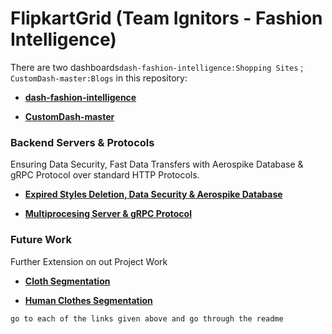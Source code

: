 # FlipkartGrid (Team Ignitors - Fashion Intelligence)
There are two dashboards`dash-fashion-intelligence:Shopping Sites` ; `CustomDash-master:Blogs` in this repository:
 * [**dash-fashion-intelligence**](https://github.com/Debanitrkl/FlipkartGrid/tree/master/dash-fashion-intelligence)

 * [**CustomDash-master**](https://github.com/Debanitrkl/FlipkartGrid/tree/master/CustomDash-master)
    
### Backend Servers & Protocols
Ensuring Data Security, Fast Data Transfers with Aerospike Database & gRPC Protocol over standard HTTP Protocols.

* [**Expired Styles Deletion, Data Security & Aerospike Database**](https://github.com/Debanitrkl/FlipkartGrid/tree/master/Aerospike_Security)

* [**Multiprocesing Server & gRPC Protocol**](https://github.com/Debanitrkl/FlipkartGrid/tree/master/Multiprocessing_gRPC)

### Future Work
Further Extension on out Project Work

* [**Cloth Segmentation**](https://github.com/Debanitrkl/FlipkartGrid/tree/master/Cloth_Classifier)

* [**Human Clothes Segmentation**](https://github.com/Debanitrkl/FlipkartGrid/tree/master/human_parsing)
```
go to each of the links given above and go through the readme
```

